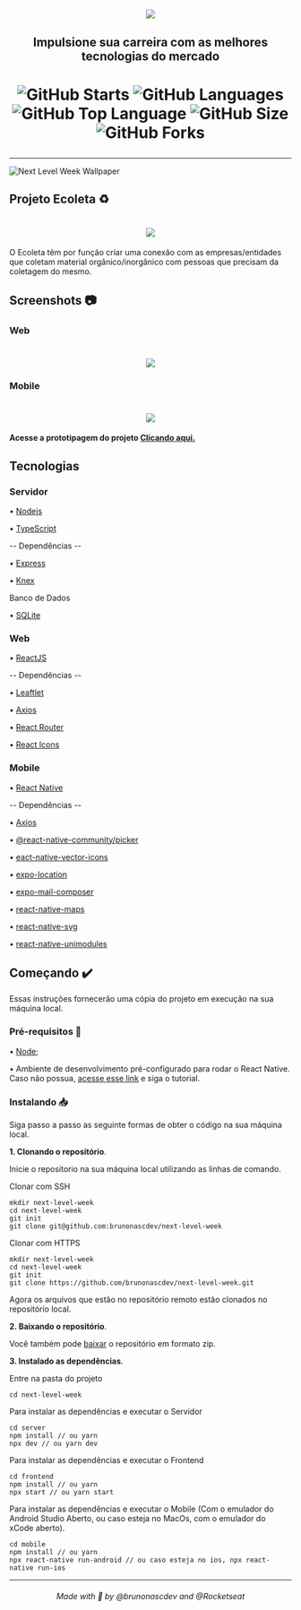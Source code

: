 <h1 align="center"><img src="https://i.ibb.co/Kbpy6hM/new.png" /></h1>
<h2 align="center">Impulsione sua carreira com as melhores tecnologias do mercado</h2>

<h1 align="center">

![GitHub Starts](https://img.shields.io/github/stars/brunonascdev/next-level-week?color=%237159C1&style=for-the-badge)
![GitHub Languages](https://img.shields.io/github/languages/count/brunonascdev/next-level-week?color=%237159c1&style=for-the-badge)
![GitHub Top Language](https://img.shields.io/github/languages/top/brunonascdev/next-level-week?color=7159c1&style=for-the-badge)
![GitHub Size](https://img.shields.io/github/repo-size/brunonascdev/next-level-week?color=%237159c1&style=for-the-badge)
![GitHub Forks](https://img.shields.io/github/forks/brunonascdev/next-level-week?color=%237159c1&style=for-the-badge)

</h1>
<hr>

![Next Level Week Wallpaper](https://i.ibb.co/30VDgZL/1920x1080.jpg)

## Projeto Ecoleta ♻️
<h1 align="center"><img src="https://i.ibb.co/8X5QGH8/Novo-Projeto.png" /></h1>

O Ecoleta têm por função criar uma conexão com as empresas/entidades que coletam material orgânico/inorgânico com pessoas que precisam da coletagem do mesmo.

## Screenshots :camera:
### Web

<h1 align="center">
  <img src="https://i.ibb.co/ZN7jy0P/Home.png" />
</h1>

### Mobile

<h1 align="center">
  <img src="https://media.giphy.com/media/gF2z4iWMwcKhwYRlPH/giphy.gif" />
 </h1>

#### Acesse a prototipagem do projeto [Clicando aqui.](https://www.figma.com/file/9TlOcj6l7D05fZhU12xWT3/Ecoleta-(Booster)?node-id=4%3A422)

## Tecnologias
### Servidor

• [Nodejs](https://nodejs.org/en/)

• [TypeScript](https://www.typescriptlang.org/)

-- Dependências --

• [Express](https://expressjs.com/pt-br/)

• [Knex](http://knexjs.org/)

Banco de Dados

• [SQLite](https://www.sqlite.org/index.html)

### Web

• [ReactJS](https://pt-br.reactjs.org/)

-- Dependências --

• [Leaftlet](https://leafletjs.com/)

• [Axios](https://github.com/axios/axios)

• [React Router](https://reacttraining.com/react-router/)

• [React Icons](https://react-icons.github.io/react-icons/)

### Mobile

• [React Native](https://reactnative.dev/)

-- Dependências --

• [Axios](https://github.com/axios/axios)

• [@react-native-community/picker](https://github.com/react-native-community/react-native-picker)

• [eact-native-vector-icons](https://github.com/oblador/react-native-vector-icons)

• [expo-location](https://docs.expo.io/versions/latest/sdk/location/)

• [expo-mail-composer](https://docs.expo.io/versions/latest/sdk/mail-composer/)

• [react-native-maps](https://github.com/react-native-community/react-native-maps)

• [react-native-svg](https://github.com/react-native-community/react-native-svg)

• [react-native-unimodules](https://github.com/unimodules/react-native-unimodules)

## Começando :heavy_check_mark:

Essas instruções fornecerão uma cópia do projeto em execução na sua máquina local.

### Pré-requisitos :pencil:

• [Node](https://nodejs.org/en/);

• Ambiente de desenvolvimento pré-configurado para rodar o React Native. Caso não possua, [acesse esse link](https://react-native.rocketseat.dev/) e siga o tutorial.

### Instalando :inbox_tray:
Siga passo a passo as seguinte formas de obter o código na sua máquina local.

**1. Clonando o repositório**.

Inicie o repositorio na sua máquina local utilizando as linhas de comando.

Clonar com SSH
```
mkdir next-level-week
cd next-level-week
git init
git clone git@github.com:brunonascdev/next-level-week
```
Clonar com HTTPS 
```
mkdir next-level-week
cd next-level-week
git init
git clone https://github.com/brunonascdev/next-level-week.git
```
Agora os arquivos que estão no repositório remoto estão clonados no repositório local.

**2. Baixando o repositório**.

Você também pode [baixar](https://github.com/brunonascdev/next-level-week/archive/master.zip) o repositório em formato zip.

**3. Instalado as dependências**.

Entre na pasta do projeto 
```
cd next-level-week
```
Para instalar as dependências e executar o Servidor
```
cd server
npm install // ou yarn
npx dev // ou yarn dev
```
Para instalar as dependências e executar o Frontend
``` 
cd frontend
npm install // ou yarn
npx start // ou yarn start
```
Para instalar as dependências e executar o Mobile (Com o emulador do Android Studio Aberto, ou caso esteja no MacOs, com o emulador do xCode aberto).
``` 
cd mobile
npm install // ou yarn
npx react-native run-android // ou caso esteja no ios, npx react-native run-ios
```


<hr />
<h6 align="center"> Made with 💜 by @brunonascdev and @Rocketseat </h6>
